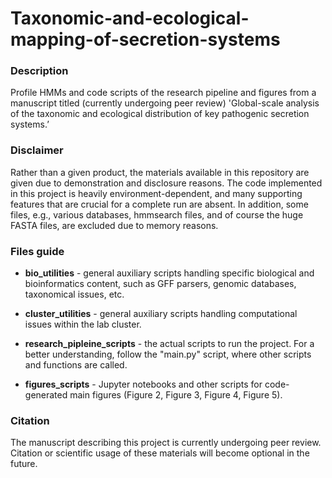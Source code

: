 # Taxonomic-and-ecological-mapping-of-secretion-systems
<h3>Description</h3>
Profile HMMs and code scripts of the research pipeline and figures from a manuscript titled (currently undergoing peer review) 'Global-scale analysis of the taxonomic and ecological distribution of key pathogenic secretion systems.’

<h3>Disclaimer</h3>
Rather than a given product, the materials available in this repository are given due to demonstration and disclosure reasons. The code implemented in this project is heavily environment-dependent, and many supporting features that are crucial for a complete run are absent. In addition, some files, e.g., various databases, hmmsearch files, and of course the huge FASTA files, are excluded due to memory reasons.

<h3>Files guide</h3>

- **bio_utilities** - general auxiliary scripts handling specific biological and bioinformatics content, such as GFF parsers, genomic databases, taxonomical issues, etc.

- **cluster_utilities** - general auxiliary scripts handling computational issues within the lab cluster.
  
- **research_pipleine_scripts** - the actual scripts to run the project. For a better understanding, follow the "main.py" script, where other scripts and functions are called.
  
- **figures_scripts** - Jupyter notebooks and other scripts for code-generated main figures (Figure 2, Figure 3, Figure 4, Figure 5).

<h3>Citation</h3>

The manuscript describing this project is currently undergoing peer review. Citation or scientific usage of these materials will become optional in the future.
